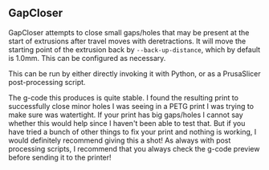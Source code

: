 ## GapCloser

GapCloser attempts to close small gaps/holes that may be present at the start of
extrusions after travel moves with deretractions. It will move the starting
point of the extrusion back by `--back-up-distance`, which by default is 1.0mm.
This can be configured as necessary.

This can be run by either directly invoking it with Python, or as a PrusaSlicer
post-processing script.

The g-code this produces is quite stable. I found the resulting print to
successfully close minor holes I was seeing in a PETG print I was trying to make
sure was watertight. If your print has big gaps/holes I cannot say whether this
would help since I haven't been able to test that. But if you have tried a bunch
of other things to fix your print and nothing is working, I would definitely
recommend giving this a shot! As always with post processing scripts, I
recommend that you always check the g-code preview before sending it to the
printer!
